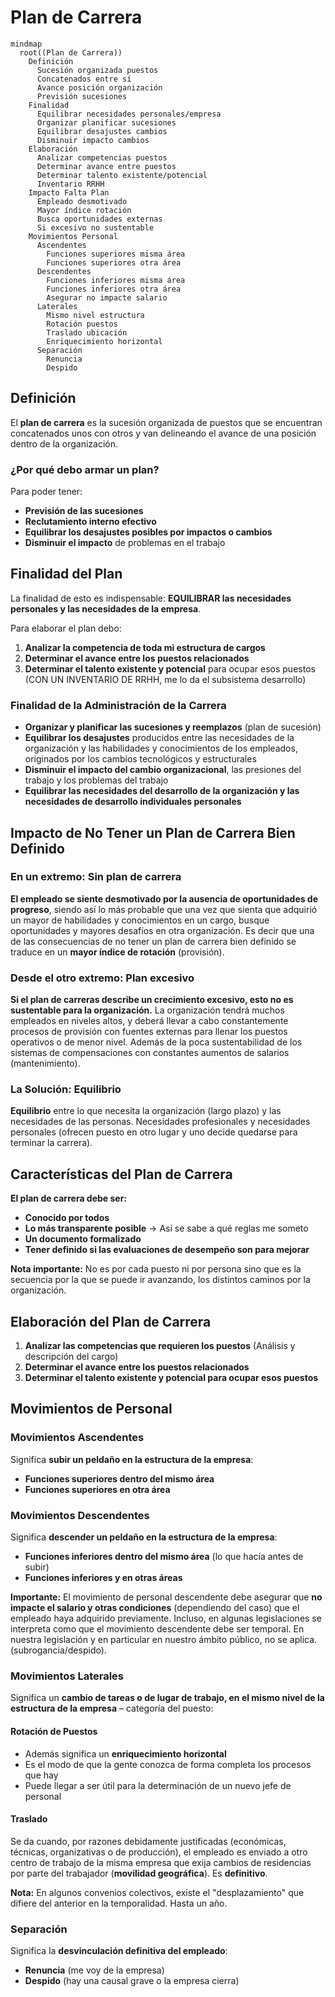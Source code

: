 # Plan de Carrera

```mermaid
mindmap
  root((Plan de Carrera))
    Definición
      Sucesión organizada puestos
      Concatenados entre sí
      Avance posición organización
      Previsión sucesiones
    Finalidad
      Equilibrar necesidades personales/empresa
      Organizar planificar sucesiones
      Equilibrar desajustes cambios
      Disminuir impacto cambios
    Elaboración
      Analizar competencias puestos
      Determinar avance entre puestos
      Determinar talento existente/potencial
      Inventario RRHH
    Impacto Falta Plan
      Empleado desmotivado
      Mayor índice rotación
      Busca oportunidades externas
      Si excesivo no sustentable
    Movimientos Personal
      Ascendentes
        Funciones superiores misma área
        Funciones superiores otra área
      Descendentes
        Funciones inferiores misma área
        Funciones inferiores otra área
        Asegurar no impacte salario
      Laterales
        Mismo nivel estructura
        Rotación puestos
        Traslado ubicación
        Enriquecimiento horizontal
      Separación
        Renuncia
        Despido
```

## Definición

El **plan de carrera** es la sucesión organizada de puestos que se encuentran concatenados unos con otros y van delineando el avance de una posición dentro de la organización.

### ¿Por qué debo armar un plan?

Para poder tener:
- **Previsión de las sucesiones**
- **Reclutamiento interno efectivo**
- **Equilibrar los desajustes posibles por impactos o cambios**
- **Disminuir el impacto** de problemas en el trabajo

## Finalidad del Plan

La finalidad de esto es indispensable: **EQUILIBRAR las necesidades personales y las necesidades de la empresa**.

Para elaborar el plan debo:
1. **Analizar la competencia de toda mi estructura de cargos**
2. **Determinar el avance entre los puestos relacionados**
3. **Determinar el talento existente y potencial** para ocupar esos puestos (CON UN INVENTARIO DE RRHH, me lo da el subsistema desarrollo)

### Finalidad de la Administración de la Carrera

- **Organizar y planificar las sucesiones y reemplazos** (plan de sucesión)
- **Equilibrar los desajustes** producidos entre las necesidades de la organización y las habilidades y conocimientos de los empleados, originados por los cambios tecnológicos y estructurales
- **Disminuir el impacto del cambio organizacional**, las presiones del trabajo y los problemas del trabajo
- **Equilibrar las necesidades del desarrollo de la organización y las necesidades de desarrollo individuales personales**

## Impacto de No Tener un Plan de Carrera Bien Definido

### En un extremo: Sin plan de carrera
**El empleado se siente desmotivado por la ausencia de oportunidades de progreso**, siendo así lo más probable que una vez que sienta que adquirió un mayor de habilidades y conocimientos en un cargo, busque oportunidades y mayores desafíos en otra organización. Es decir que una de las consecuencias de no tener un plan de carrera bien definido se traduce en un **mayor índice de rotación** (provisión).

### Desde el otro extremo: Plan excesivo
**Si el plan de carreras describe un crecimiento excesivo, esto no es sustentable para la organización.** La organización tendrá muchos empleados en niveles altos, y deberá llevar a cabo constantemente procesos de provisión con fuentes externas para llenar los puestos operativos o de menor nivel. Además de la poca sustentabilidad de los sistemas de compensaciones con constantes aumentos de salarios (mantenimiento).

### La Solución: Equilibrio
**Equilibrio** entre lo que necesita la organización (largo plazo) y las necesidades de las personas. Necesidades profesionales y necesidades personales (ofrecen puesto en otro lugar y uno decide quedarse para terminar la carrera).

## Características del Plan de Carrera

**El plan de carrera debe ser:**
- **Conocido por todos**
- **Lo más transparente posible** → Así se sabe a qué reglas me someto
- **Un documento formalizado**
- **Tener definido si las evaluaciones de desempeño son para mejorar**

**Nota importante:** No es por cada puesto ni por persona sino que es la secuencia por la que se puede ir avanzando, los distintos caminos por la organización.

## Elaboración del Plan de Carrera

1. **Analizar las competencias que requieren los puestos** (Análisis y descripción del cargo)
2. **Determinar el avance entre los puestos relacionados**
3. **Determinar el talento existente y potencial para ocupar esos puestos**

## Movimientos de Personal

### Movimientos Ascendentes
Significa **subir un peldaño en la estructura de la empresa**:
- **Funciones superiores dentro del mismo área**
- **Funciones superiores en otra área**

### Movimientos Descendentes
Significa **descender un peldaño en la estructura de la empresa**:
- **Funciones inferiores dentro del mismo área** (lo que hacía antes de subir)
- **Funciones inferiores y en otras áreas**

**Importante:** El movimiento de personal descendente debe asegurar que **no impacte el salario y otras condiciones** (dependiendo del caso) que el empleado haya adquirido previamente. Incluso, en algunas legislaciones se interpreta como que el movimiento descendente debe ser temporal. En nuestra legislación y en particular en nuestro ámbito público, no se aplica. (subrogancia/despido).

### Movimientos Laterales
Significa un **cambio de tareas o de lugar de trabajo, en el mismo nivel de la estructura de la empresa** – categoría del puesto:

#### Rotación de Puestos
- Además significa un **enriquecimiento horizontal**
- Es el modo de que la gente conozca de forma completa los procesos que hay
- Puede llegar a ser útil para la determinación de un nuevo jefe de personal

#### Traslado
Se da cuando, por razones debidamente justificadas (económicas, técnicas, organizativas o de producción), el empleado es enviado a otro centro de trabajo de la misma empresa que exija cambios de residencias por parte del trabajador (**movilidad geográfica**). Es **definitivo**.

**Nota:** En algunos convenios colectivos, existe el "desplazamiento" que difiere del anterior en la temporalidad. Hasta un año.

### Separación
Significa la **desvinculación definitiva del empleado**:
- **Renuncia** (me voy de la empresa)
- **Despido** (hay una causal grave o la empresa cierra) 